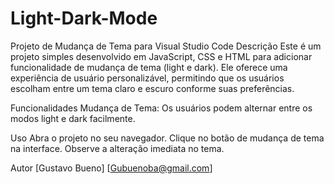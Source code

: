 # Light-Dark-Mode

Projeto de Mudança de Tema para Visual Studio Code
Descrição
Este é um projeto simples desenvolvido em JavaScript, CSS e HTML para adicionar funcionalidade de mudança de tema (light e dark). Ele oferece uma experiência de usuário personalizável, permitindo que os usuários escolham entre um tema claro e escuro conforme suas preferências.

Funcionalidades
Mudança de Tema: Os usuários podem alternar entre os modos light e dark facilmente.

Uso
Abra o projeto no seu navegador.
Clique no botão de mudança de tema na interface.
Observe a alteração imediata no tema.

Autor
[Gustavo Bueno]
[Gubuenoba@gmail.com]
